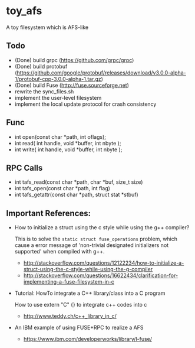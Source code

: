 # toy_afs
A toy filesystem which is AFS-like

## Todo
- (Done) build grpc (https://github.com/grpc/grpc)
- (Done) build protobuf (https://github.com/google/protobuf/releases/download/v3.0.0-alpha-1/protobuf-cpp-3.0.0-alpha-1.tar.gz)
- (Done) build Fuse (http://fuse.sourceforge.net)
- rewrite the sync_files.sh
- implement the user-level filesystem
- implement the local update protocol for crash consistency


## Func
- int open(const char *path, int oflags);
- int  read(  int  handle,  void  *buffer,  int  nbyte );
- int  write(  int  handle,  void  *buffer,  int  nbyte  );

## RPC Calls
- int tafs_read(const char *path, char *buf, size_t size)
- int tafs_open(const char *path, int flag)
- int tafs_getattr(const char *path, struct stat *stbuf)

## Important References:
- How to initialize a struct using the c style while using the g++ compiler? 

  This is to solve the `static struct fuse_operations` problem, which cause a error message of 'non-trivial designated initializers not supported' when compiled with g++.

  - http://stackoverflow.com/questions/12122234/how-to-initialize-a-struct-using-the-c-style-while-using-the-g-compiler
  - http://stackoverflow.com/questions/16622434/clarification-for-implementing-a-fuse-filesystem-in-c

- Tutorial: HowTo integrate a C++ library/class into a C program

  How to use extern "C" {} to integrate c++ codes into c
  - http://www.teddy.ch/c++_library_in_c/

- An IBM example of using FUSE+RPC to realize a AFS
  - https://www.ibm.com/developerworks/library/l-fuse/

